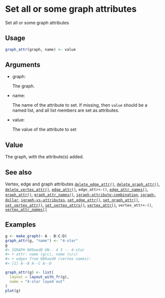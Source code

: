 # Set all or some graph attributes

Set all or some graph attributes

## Usage

``` r
graph_attr(graph, name) <- value
```

## Arguments

- graph:

  The graph.

- name:

  The name of the attribute to set. If missing, then `value` should be a
  named list, and all list members are set as attributes.

- value:

  The value of the attribute to set

## Value

The graph, with the attribute(s) added.

## See also

Vertex, edge and graph attributes
[`delete_edge_attr()`](https://r.igraph.org/reference/delete_edge_attr.md),
[`delete_graph_attr()`](https://r.igraph.org/reference/delete_graph_attr.md),
[`delete_vertex_attr()`](https://r.igraph.org/reference/delete_vertex_attr.md),
[`edge_attr()`](https://r.igraph.org/reference/edge_attr.md),
`edge_attr<-()`,
[`edge_attr_names()`](https://r.igraph.org/reference/edge_attr_names.md),
[`graph_attr()`](https://r.igraph.org/reference/graph_attr.md),
[`graph_attr_names()`](https://r.igraph.org/reference/graph_attr_names.md),
[`igraph-attribute-combination`](https://r.igraph.org/reference/igraph-attribute-combination.md),
[`igraph-dollar`](https://r.igraph.org/reference/igraph-dollar.md),
[`igraph-vs-attributes`](https://r.igraph.org/reference/igraph-vs-attributes.md),
[`set_edge_attr()`](https://r.igraph.org/reference/set_edge_attr.md),
[`set_graph_attr()`](https://r.igraph.org/reference/set_graph_attr.md),
[`set_vertex_attr()`](https://r.igraph.org/reference/set_vertex_attr.md),
[`set_vertex_attrs()`](https://r.igraph.org/reference/set_vertex_attrs.md),
[`vertex_attr()`](https://r.igraph.org/reference/vertex_attr.md),
`vertex_attr<-()`,
[`vertex_attr_names()`](https://r.igraph.org/reference/vertex_attr_names.md)

## Examples

``` r
g <- make_graph(~ A - B:C:D)
graph_attr(g, "name") <- "4-star"
g
#> IGRAPH 089aed0 UN-- 4 3 -- 4-star
#> + attr: name (g/c), name (v/c)
#> + edges from 089aed0 (vertex names):
#> [1] A--B A--C A--D

graph_attr(g) <- list(
  layout = layout_with_fr(g),
  name = "4-star layed out"
)
plot(g)
```
